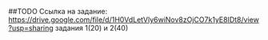 ##TODO
Ссылка на задание: https://drive.google.com/file/d/1H0VdLetVly6wiNov8zOjCO7k1yE8IDt8/view?usp=sharing
задания 1(20) и 2(40)